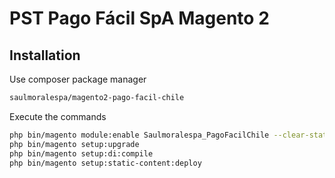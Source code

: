 PST Pago Fácil SpA  Magento 2
============================================================

## Installation

Use composer package manager

```bash
saulmoralespa/magento2-pago-facil-chile
```

Execute the commands

```bash
php bin/magento module:enable Saulmoralespa_PagoFacilChile --clear-static-content
php bin/magento setup:upgrade
php bin/magento setup:di:compile
php bin/magento setup:static-content:deploy
```
